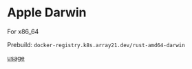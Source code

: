 # Apple Darwin 
For x86_64

Prebuild: `docker-registry.k8s.array21.dev/rust-amd64-darwin`

[usage](https://github.com/TobiasDeBruijn/Rust-Docker-Builders/blob/master/README.md)
